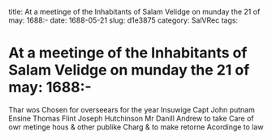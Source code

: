 title: At a meetinge of the Inhabitants of Salam Velidge on munday the 21 of may: 1688:-
date: 1688-05-21
slug: d1e3875
category: SalVRec
tags: 


<div markdown class="doc" id="d1e3875">


# At a meetinge of the Inhabitants of Salam Velidge on munday the 21 of may: 1688:-

Thar wos Chosen for overseears for the year Insuwige Capt John putnam Ensine Thomas Flint Joseph Hutchinson Mr Danill Andrew to take Care of owr metinge hous & other publike Charg & to make retorne Acordinge to law
</div>